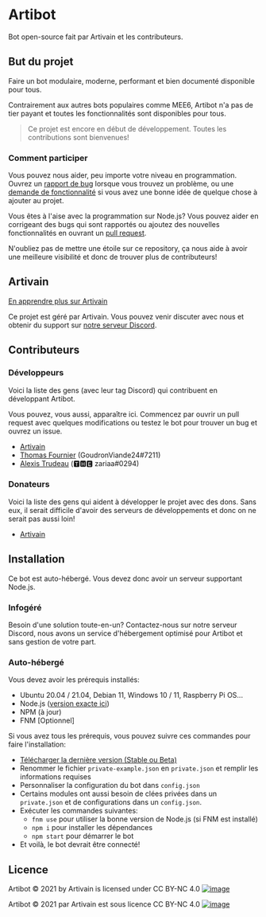 # Artibot
Bot open-source fait par Artivain et les contributeurs.

## But du projet
Faire un bot modulaire, moderne, performant et bien documenté disponible pour tous. 

Contrairement aux autres bots populaires comme MEE6, Artibot n'a pas de tier payant et toutes les fonctionnalités sont disponibles pour tous. 

> Ce projet est encore en début de développement. Toutes les contributions sont bienvenues!

### Comment participer
Vous pouvez nous aider, peu importe votre niveau en programmation. Ouvrez un [rapport de bug](https://github.com/Artivain/artibot/issues/new?assignees=&labels=bug&template=rapport_bug.md&title=%5BBug+report%5D) lorsque vous trouvez un problème, ou une [demande de fonctionnalité](https://github.com/Artivain/artibot/issues/new?assignees=&labels=enhancement&template=demande_fonctionnalite.md&title=%5BFeature+request%5D) si vous avez une bonne idée de quelque chose à ajouter au projet.

Vous êtes à l'aise avec la programmation sur Node.js? Vous pouvez aider en corrigeant des bugs qui sont rapportés ou ajoutez des nouvelles fonctionnalités en ouvrant un [pull request](https://github.com/Artivain/artibot/compare).

N'oubliez pas de mettre une étoile sur ce repository, ça nous aide à avoir une meilleure visibilité et donc de trouver plus de contributeurs!

## Artivain
[En apprendre plus sur Artivain](https://artivain.com/)

Ce projet est géré par Artivain. Vous pouvez venir discuter avec nous et obtenir du support sur [notre serveur Discord](https://discord.artivain.com/).

## Contributeurs

### Développeurs
Voici la liste des gens (avec leur tag Discord) qui contribuent en développant Artibot.

Vous pouvez, vous aussi, apparaître ici. Commencez par ouvrir un pull request avec quelques modifications ou testez le bot pour trouver un bug et ouvrez un issue.

 - [Artivain](https://github.com/Artivain)
 - [Thomas Fournier](https://github.com/GoudronViande24) (GoudronViande24#7211)
 - [Alexis Trudeau](https://github.com/Zariaa27) (🆃🅷🅴 zariaa#0294)

### Donateurs
Voici la liste des gens qui aident à développer le projet avec des dons. Sans eux, il serait difficile d'avoir des serveurs de développements et donc on ne serait pas aussi loin!

 - [Artivain](https://github.com/Artivain)

## Installation
Ce bot est auto-hébergé. Vous devez donc avoir un serveur supportant Node.js.

### Infogéré
Besoin d'une solution toute-en-un? Contactez-nous sur notre serveur Discord, nous avons un service d'hébergement optimisé pour Artibot et sans gestion de votre part.

### Auto-hébergé
Vous devez avoir les prérequis installés:
 - Ubuntu 20.04 / 21.04, Debian 11, Windows 10 / 11, Raspberry Pi OS...
 - Node.js ([version exacte ici](.node-version))
 - NPM (à jour)
 - FNM [Optionnel]

Si vous avez tous les prérequis, vous pouvez suivre ces commandes pour faire l'installation:
 - [Télécharger la dernière version (Stable ou Beta)](https://github.com/Artivain/artibot/releases)
 - Renommer le fichier `private-example.json` en `private.json` et remplir les informations requises
 - Personnaliser la configuration du bot dans `config.json`
 - Certains modules ont aussi besoin de clées privées dans un `private.json` et de configurations dans un `config.json`.
 - Exécuter les commandes suivantes:
	 - `fnm use` pour utiliser la bonne version de Node.js (si FNM est installé)
	 - `npm i` pour installer les dépendances
	 - `npm start` pour démarrer le bot
 - Et voilà, le bot devrait être connecté!

## Licence
Artibot © 2021 by Artivain is licensed under CC BY-NC 4.0 [![image](https://user-images.githubusercontent.com/42936037/145693926-9e720097-458e-4dab-952b-5c1b28c39068.png)](LICENSE)

Artibot © 2021 par Artivain est sous licence CC BY-NC 4.0 [![image](https://user-images.githubusercontent.com/42936037/145693926-9e720097-458e-4dab-952b-5c1b28c39068.png)](LICENSE)
